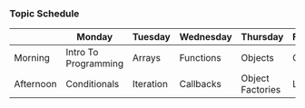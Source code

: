 ### Topic Schedule

|           | Monday | Tuesday | Wednesday | Thursday | Friday |
| --------- | ------ | ------- | --------- | -------- | ------ |
| Morning   | Intro To Programming | Arrays | Functions | Objects | Git |
| Afternoon | Conditionals | Iteration | Callbacks | Object Factories | Lab |
